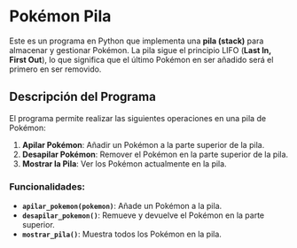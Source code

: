 # Pokémon Pila

Este es un programa en Python que implementa una **pila (stack)** para almacenar y gestionar Pokémon. La pila sigue el principio LIFO (**Last In, First Out**), lo que significa que el último Pokémon en ser añadido será el primero en ser removido.

## Descripción del Programa

El programa permite realizar las siguientes operaciones en una pila de Pokémon:

1. **Apilar Pokémon**: Añadir un Pokémon a la parte superior de la pila.
2. **Desapilar Pokémon**: Remover el Pokémon en la parte superior de la pila.
3. **Mostrar la Pila**: Ver los Pokémon actualmente en la pila.

### Funcionalidades:

- **`apilar_pokemon(pokemon)`**: Añade un Pokémon a la pila.
- **`desapilar_pokemon()`**: Remueve y devuelve el Pokémon en la parte superior.
- **`mostrar_pila()`**: Muestra todos los Pokémon en la pila.
